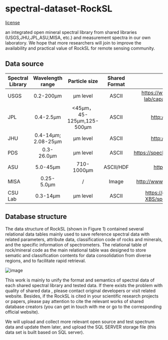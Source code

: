 # spectral-dataset-RockSL
[license](https://creativecommons.org/licenses/by/4.0/ "悬停显示文字")

an integrated open mineral spectral library from shared libraries (USGS,JHU,JPL,ASU,MISA, etc.) and measurement spectra in our own laboratory. We hope that more researchers will join to improve the availability and practical value of RockSL for remote sensing community. 

## Data source
| Spectral Library     | Wavelength range    | Particle size    | Shared Format  | Data resource |
| ---------- | :-----------:  | :-----------: | :-----------:  | :-----------: |
| USGS      | 0.2-200μm    | μm level    | ASCII  |  https://www.usgs.gov/labs/spec-lab/capabilities/spectral-library  |
| JPL     | 0.4-2.5μm    | <45μm，45-125μm,125-500μm| ASCII  | http://speclib.jpl.nasa.gov |
| JHU     | 0.4-14μm; 2.08-25μm| μm level    | ASCII  | http://speclib.jpl.nasa.gov |
| PDS     | 0.3-26.0μm    | μm level    | ASCII  | https://speclib.rsl.wustl.edu/search.aspx  |
| ASU     | 5.0-45μm    | 710-1000μm    | ASCII/HDF  |  https://speclib.asu.edu/  |
| MISA    | 0.25-5.0μm    | /   | Image  |  http://www.organchem.csdb.cn/scdb/  |
| CSU Lab     | 0.3-14μm    | μm level    | ASCII  | https://github.com/CSU-PCP-XBS/spectral-dataset-RockSL |

## Database structure
The data structure of RockSL (shown in Figure 1) contained several relational data tables mainly used to save reference spectral data with related parameters, attribute data, classification code of rocks and minerals, and the specific information of spectrometers. The relational table of rock/mineral code as the main relational table was designed to store sematic and classification contents for data consolidation from diverse regions, and to facilitate rapid retrieval. 

![image](https://user-images.githubusercontent.com/66400818/147445088-f581487e-c860-418e-bb37-fc73a0a52e05.png)



This work is mainly to unify the format and semantics of spectral data of each shared spectral library and tested data. If there exists the problem with  quality of shared data , please contact original developers or visit related website. Besides, if the RockSL is cited in your scientific research projects or papers, please pay attention to cite the relevant works of shared database creators (you can get in touch with me or go to the corresponding official website).

We will upload and collect more relevant open source and test spectrum data and update them later, and upload the SQL SERVER storage file (this data set is built based on SQL server).
